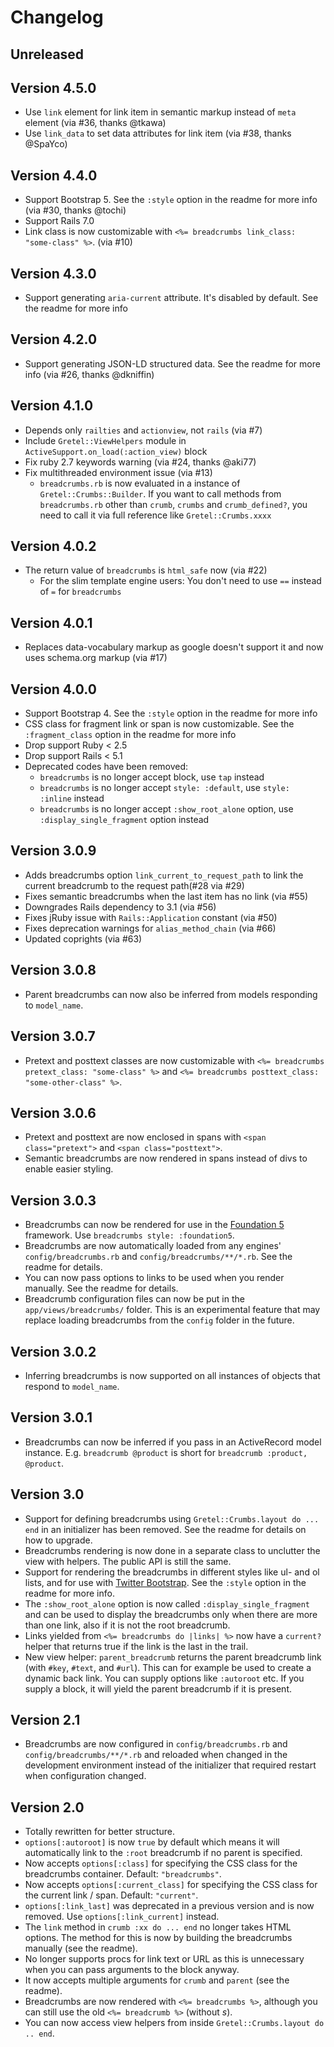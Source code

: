 # Changelog

## Unreleased

## Version 4.5.0
* Use `link` element for link item in semantic markup instead of `meta` element (via #36, thanks @tkawa)
* Use `link_data` to set data attributes for link item (via #38, thanks @SpaYco)

## Version 4.4.0
* Support Bootstrap 5. See the `:style` option in the readme for more info (via #30, thanks @tochi)
* Support Rails 7.0
* Link class is now customizable with `<%= breadcrumbs link_class: "some-class" %>`. (via #10)

## Version 4.3.0
* Support generating `aria-current` attribute. It's disabled by default. See the readme for more info

## Version 4.2.0
* Support generating JSON-LD structured data. See the readme for more info (via #26, thanks @dkniffin)

## Version 4.1.0
* Depends only `railties` and `actionview`, not `rails` (via #7)
* Include `Gretel::ViewHelpers` module in `ActiveSupport.on_load(:action_view)` block
* Fix ruby 2.7 keywords warning (via #24, thanks @aki77)
* Fix multithreaded environment issue (via #13)
  * `breadcrumbs.rb` is now evaluated in a instance of `Gretel::Crumbs::Builder`. If you want to call methods from `breadcrumbs.rb` other than `crumb`, `crumbs` and `crumb_defined?`, you need to call it via full reference like `Gretel::Crumbs.xxxx`

## Version 4.0.2
* The return value of `breadcrumbs` is `html_safe` now (via #22)
  * For the slim template engine users: You don't need to use `==` instead of `=` for `breadcrumbs`

## Version 4.0.1
* Replaces data-vocabulary markup as google doesn't support it and now uses schema.org markup (via #17)

## Version 4.0.0
* Support Bootstrap 4. See the `:style` option in the readme for more info
* CSS class for fragment link or span is now customizable. See the `:fragment_class` option in the readme for more info
* Drop support Ruby < 2.5
* Drop support Rails < 5.1
* Deprecated codes have been removed:
  * `breadcrumbs` is no longer accept block, use `tap` instead
  * `breadcrumbs` is no longer accept `style: :default`, use `style: :inline` instead
  * `breadcrumbs` is no longer accept `:show_root_alone` option, use `:display_single_fragment` option instead

## Version 3.0.9
* Adds breadcrumbs option `link_current_to_request_path` to link the current breadcrumb to the request path(#28 via #29)
* Fixes semantic breadcrumbs when the last item has no link (via #55)
* Downgrades Rails dependency to 3.1 (via #56)
* Fixes jRuby issue with `Rails::Application` constant (via #50)
* Fixes deprecation warnings for `alias_method_chain` (via #66)
* Updated coprights (via #63)

## Version 3.0.8
* Parent breadcrumbs can now also be inferred from models responding to `model_name`.

## Version 3.0.7
* Pretext and posttext classes are now customizable with `<%= breadcrumbs pretext_class: "some-class" %>` and `<%= breadcrumbs posttext_class: "some-other-class" %>`.

## Version 3.0.6
* Pretext and posttext are now enclosed in spans with `<span class="pretext">` and `<span class="posttext">`.
* Semantic breadcrumbs are now rendered in spans instead of divs to enable easier styling.

## Version 3.0.3
* Breadcrumbs can now be rendered for use in the [Foundation 5](http://foundation.zurb.com/) framework. Use `breadcrumbs style: :foundation5`.
* Breadcrumbs are now automatically loaded from any engines' `config/breadcrumbs.rb` and `config/breadcrumbs/**/*.rb`. See the readme for details.
* You can now pass options to links to be used when you render manually. See the readme for details.
* Breadcrumb configuration files can now be put in the `app/views/breadcrumbs/` folder. This is an experimental feature that may replace loading breadcrumbs from the `config` folder in the future.

## Version 3.0.2
* Inferring breadcrumbs is now supported on all instances of objects that respond to `model_name`.

## Version 3.0.1
* Breadcrumbs can now be inferred if you pass in an ActiveRecord model instance. E.g. `breadcrumb @product` is short for `breadcrumb :product, @product`.

## Version 3.0
* Support for defining breadcrumbs using `Gretel::Crumbs.layout do ... end` in an initializer has been removed. See the readme for details on how to upgrade.
* Breadcrumbs rendering is now done in a separate class to unclutter the view with helpers. The public API is still the same.
* Support for rendering the breadcrumbs in different styles like ul- and ol lists, and for use with [Twitter Bootstrap](http://getbootstrap.com/). See the `:style` option in the readme for more info.
* The `:show_root_alone` option is now called `:display_single_fragment` and can be used to display the breadcrumbs only when there are more than one link, also if it is not the root breadcrumb.
* Links yielded from `<%= breadcrumbs do |links| %>` now have a `current?` helper that returns true if the link is the last in the trail.
* New view helper: `parent_breadcrumb` returns the parent breadcrumb link (with `#key`, `#text`, and `#url`). This can for example be used to create a dynamic back link. You can supply options like `:autoroot` etc.
  If you supply a block, it will yield the parent breadcrumb if it is present.

## Version 2.1
* Breadcrumbs are now configured in `config/breadcrumbs.rb` and `config/breadcrumbs/**/*.rb` and reloaded when changed in the development environment instead of the initializer that required restart when configuration changed.

## Version 2.0

* Totally rewritten for better structure.
* `options[:autoroot]` is now `true` by default which means it will automatically link to the `:root` breadcrumb if no parent is specified.
* Now accepts `options[:class]` for specifying the CSS class for the breadcrumbs container. Default: `"breadcrumbs"`.
* Now accepts `options[:current_class]` for specifying the CSS class for the current link / span. Default: `"current"`.
* `options[:link_last]` was deprecated in a previous version and is now removed. Use `options[:link_current]` instead.
* The `link` method in `crumb :xx do ... end` no longer takes HTML options. The method for this is now by building the breadcrumbs manually (see the readme).
* No longer supports procs for link text or URL as this is unnecessary when you can pass arguments to the block anyway.
* It now accepts multiple arguments for `crumb` and `parent` (see the readme).
* Breadcrumbs are now rendered with `<%= breadcrumbs %>`, although you can still use the old `<%= breadcrumb %>` (without *s*).
* You can now access view helpers from inside `Gretel::Crumbs.layout do .. end`.
